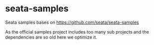 # seata-samples
Seata samples bases on https://github.com/seata/seata-samples

As the official samples project includes too many sub projects and the dependencies are so old here we optimize it.
